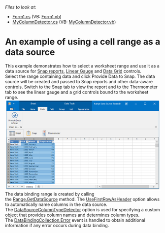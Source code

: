 <!-- default file list -->
*Files to look at*:

* [Form1.cs](./CS/RangeDataSourceForSnap/Form1.cs) (VB: [Form1.vb](./VB/RangeDataSourceForSnap/Form1.vb))
* [MyColumnDetector.cs](./CS/RangeDataSourceForSnap/MyColumnDetector.cs) (VB: [MyColumnDetector.vb](./VB/RangeDataSourceForSnap/MyColumnDetector.vb))
<!-- default file list end -->
# An example of using a cell range as a data source


This example demonstrates how to select a worksheet range and use it as a data source for <a href="https://documentation.devexpress.com/#WindowsForms/CustomDocument11373">Snap reports</a>, <a href="https://documentation.devexpress.com/#WindowsForms/CustomDocument18226">Linear Gauge</a> and <a href="https://documentation.devexpress.com/#WindowsForms/CustomDocument634">Data Grid</a> controls.<br>Select the range containing data and click Provide Data to Snap. The data source will be created and passed to Snap reports and other data-aware controls. Switch to the Snap tab to view the report and to the Thermometer tab to see the linear gauge and a grid controls bound to the worksheet range.<br><img src="https://raw.githubusercontent.com/DevExpress-Examples/an-example-of-using-a-cell-range-as-a-data-source-t483776/16.2.5+/media/aae2b7c2-fcf5-11e6-80bf-00155d62480c.png"><br>The data binding range is created by calling the <a href="http://help.devexpress.com/#CoreLibraries/DevExpressSpreadsheetRange_GetDataSourcetopic">Range.GetDataSource</a> method. The <a href="http://help.devexpress.com/#CoreLibraries/DevExpressSpreadsheetRangeDataSourceOptions_UseFirstRowAsHeadertopic">UseFirstRowAsHeader</a> option allows to automatically name columns in the data source. The <a href="http://help.devexpress.com/#CoreLibraries/DevExpressSpreadsheetRangeDataSourceOptions_DataSourceColumnTypeDetectortopic">DataSourceColumnTypeDetector</a> option is used for specifying a custom object that provides column names and determines column types. The <a href="http://help.devexpress.com/#CoreLibraries/DevExpressSpreadsheetWorksheetDataBindingCollection_Errortopic">DataBindingCollection.Error</a> event is handled to obtain additional information if any error occurs during data binding.

<br/>


